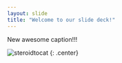 ```yaml
---
layout: slide
title: "Welcome to our slide deck!"
---
```


New awesome caption!!!

![steroidtocat](https://octodex.github.com/images/steroidtocat.png)
{: .center}
